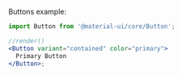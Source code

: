 Buttons example:

```jsx
import Button from '@material-ui/core/Button';

//render()
<Button variant="contained" color="primary">
  Primary Button
</Button>;
```
